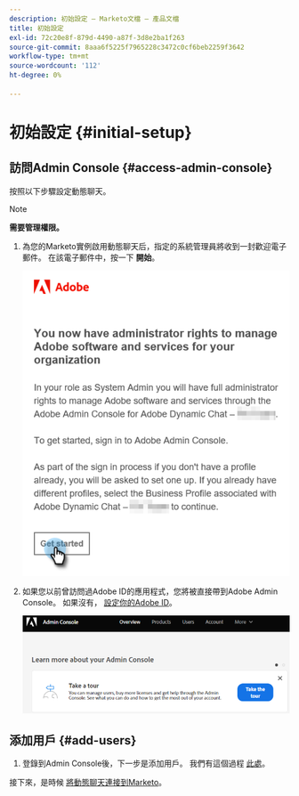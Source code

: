 ```yaml
---
description: 初始設定 — Marketo文檔 — 產品文檔
title: 初始設定
exl-id: 72c20e8f-879d-4490-a87f-3d8e2ba1f263
source-git-commit: 8aaa6f5225f7965228c3472c0cf6beb2259f3642
workflow-type: tm+mt
source-wordcount: '112'
ht-degree: 0%

---
```


# 初始設定 {#initial-setup}

## 訪問Admin Console {#access-admin-console}

按照以下步驟設定動態聊天。

>[!NOTE]
>
>**需要管理權限。**

1. 為您的Marketo實例啟用動態聊天后，指定的系統管理員將收到一封歡迎電子郵件。 在該電子郵件中，按一下 **開始**。

   ![](assets/initial-setup-1.png)

1. 如果您以前曾訪問過Adobe ID的應用程式，您將被直接帶到Adobe Admin Console。 如果沒有， [設定你的Adobe ID](https://helpx.adobe.com/manage-account/using/create-update-adobe-id.html)。

   ![](assets/initial-setup-2.png)

## 添加用戶 {#add-users}

1. 登錄到Admin Console後，下一步是添加用戶。 我們有這個過程 [此處](/help/marketo/product-docs/demand-generation/dynamic-chat/add-or-remove-chat-users.md#add-a-chat-user)。

接下來，是時候 [將動態聊天連接到Marketo](/help/marketo/product-docs/demand-generation/dynamic-chat/connect-dynamic-chat-to-marketo.md)。
